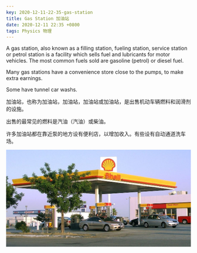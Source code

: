 ```yaml
---
key: 2020-12-11-22-35-gas-station
title: Gas Station 加油站
date: 2020-12-11 22:35 +0800
tags: Physics 物理
---
```


A gas station, also known as a filling station, fueling station, service station or petrol station is a facility which sells fuel and lubricants for motor vehicles. The most common fuels sold are gasoline (petrol) or diesel fuel.

Many gas stations have a convenience store close to the pumps, to make extra earnings.

Some have tunnel car washs.

加油站，也称为加油站，加油站，加油站或加油站，是出售机动车辆燃料和润滑剂的设施。

出售的最常见的燃料是汽油（汽油）或柴油。

许多加油站都在靠近泵的地方设有便利店，以增加收入。有些设有自动通道洗车场。

![Gas Station](/assets/images/gas.jpg)

<!--more-->
